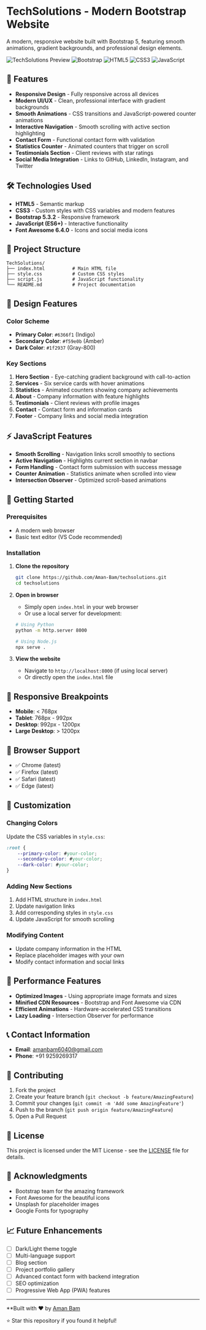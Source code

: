 # TechSolutions - Modern Bootstrap Website

A modern, responsive website built with Bootstrap 5, featuring smooth animations, gradient backgrounds, and professional design elements.

![TechSolutions Preview](https://img.shields.io/badge/Status-Live-brightgreen) ![Bootstrap](https://img.shields.io/badge/Bootstrap-5.3.2-purple) ![HTML5](https://img.shields.io/badge/HTML5-E34F26?logo=html5&logoColor=white) ![CSS3](https://img.shields.io/badge/CSS3-1572B6?logo=css3&logoColor=white) ![JavaScript](https://img.shields.io/badge/JavaScript-F7DF1E?logo=javascript&logoColor=black)

## 🚀 Features

- **Responsive Design** - Fully responsive across all devices
- **Modern UI/UX** - Clean, professional interface with gradient backgrounds
- **Smooth Animations** - CSS transitions and JavaScript-powered counter animations
- **Interactive Navigation** - Smooth scrolling with active section highlighting
- **Contact Form** - Functional contact form with validation
- **Statistics Counter** - Animated counters that trigger on scroll
- **Testimonials Section** - Client reviews with star ratings
- **Social Media Integration** - Links to GitHub, LinkedIn, Instagram, and Twitter

## 🛠️ Technologies Used

- **HTML5** - Semantic markup
- **CSS3** - Custom styles with CSS variables and modern features
- **Bootstrap 5.3.2** - Responsive framework
- **JavaScript (ES6+)** - Interactive functionality
- **Font Awesome 6.4.0** - Icons and social media icons

## 📁 Project Structure

```
TechSolutions/
├── index.html          # Main HTML file
├── style.css           # Custom CSS styles
├── script.js           # JavaScript functionality
└── README.md           # Project documentation
```

## 🎨 Design Features

### Color Scheme
- **Primary Color**: `#6366f1` (Indigo)
- **Secondary Color**: `#f59e0b` (Amber)
- **Dark Color**: `#1f2937` (Gray-800)

### Key Sections
1. **Hero Section** - Eye-catching gradient background with call-to-action
2. **Services** - Six service cards with hover animations
3. **Statistics** - Animated counters showing company achievements
4. **About** - Company information with feature highlights
5. **Testimonials** - Client reviews with profile images
6. **Contact** - Contact form and information cards
7. **Footer** - Company links and social media integration

## ⚡ JavaScript Features

- **Smooth Scrolling** - Navigation links scroll smoothly to sections
- **Active Navigation** - Highlights current section in navbar
- **Form Handling** - Contact form submission with success message
- **Counter Animation** - Statistics animate when scrolled into view
- **Intersection Observer** - Optimized scroll-based animations

## 🚀 Getting Started

### Prerequisites
- A modern web browser
- Basic text editor (VS Code recommended)

### Installation

1. **Clone the repository**
   ```bash
   git clone https://github.com/Aman-Bam/techsolutions.git
   cd techsolutions
   ```

2. **Open in browser**
   - Simply open `index.html` in your web browser
   - Or use a local server for development:
   ```bash
   # Using Python
   python -m http.server 8000
   
   # Using Node.js
   npx serve .
   ```

3. **View the website**
   - Navigate to `http://localhost:8000` (if using local server)
   - Or directly open the `index.html` file

## 📱 Responsive Breakpoints

- **Mobile**: < 768px
- **Tablet**: 768px - 992px
- **Desktop**: 992px - 1200px
- **Large Desktop**: > 1200px

## 🎯 Browser Support

- ✅ Chrome (latest)
- ✅ Firefox (latest)
- ✅ Safari (latest)
- ✅ Edge (latest)

## 📝 Customization

### Changing Colors
Update the CSS variables in `style.css`:
```css
:root {
    --primary-color: #your-color;
    --secondary-color: #your-color;
    --dark-color: #your-color;
}
```

### Adding New Sections
1. Add HTML structure in `index.html`
2. Update navigation links
3. Add corresponding styles in `style.css`
4. Update JavaScript for smooth scrolling

### Modifying Content
- Update company information in the HTML
- Replace placeholder images with your own
- Modify contact information and social links

## 🔧 Performance Features

- **Optimized Images** - Using appropriate image formats and sizes
- **Minified CDN Resources** - Bootstrap and Font Awesome via CDN
- **Efficient Animations** - Hardware-accelerated CSS transitions
- **Lazy Loading** - Intersection Observer for performance

## 📞 Contact Information

- **Email**: amanbam6040@gmail.com
- **Phone**: +91 9259269317
## 🤝 Contributing

1. Fork the project
2. Create your feature branch (`git checkout -b feature/AmazingFeature`)
3. Commit your changes (`git commit -m 'Add some AmazingFeature'`)
4. Push to the branch (`git push origin feature/AmazingFeature`)
5. Open a Pull Request

## 📄 License

This project is licensed under the MIT License - see the [LICENSE](LICENSE) file for details.

## 🙏 Acknowledgments

- Bootstrap team for the amazing framework
- Font Awesome for the beautiful icons
- Unsplash for placeholder images
- Google Fonts for typography

## 📈 Future Enhancements

- [ ] Dark/Light theme toggle
- [ ] Multi-language support
- [ ] Blog section
- [ ] Project portfolio gallery
- [ ] Advanced contact form with backend integration
- [ ] SEO optimization
- [ ] Progressive Web App (PWA) features

---

**Built with ❤️ by [Aman Bam](https://github.com/Aman-Bam)

⭐ Star this repository if you found it helpful!
